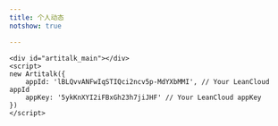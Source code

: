```yaml
---
title: 个人动态
notshow: true

---
```


<script type="text/javascript" src="https://cdn.jsdelivr.net/npm/artitalk"></script>
    <div id="artitalk_main"></div>
    <script>
    new Artitalk({
        appId: 'lBLQvvANFwIqSTIQci2ncv5p-MdYXbMMI', // Your LeanCloud appId
        appKey: '5ykKnXYI2iFBxGh23h7jiJHF' // Your LeanCloud appKey
    })
    </script>
